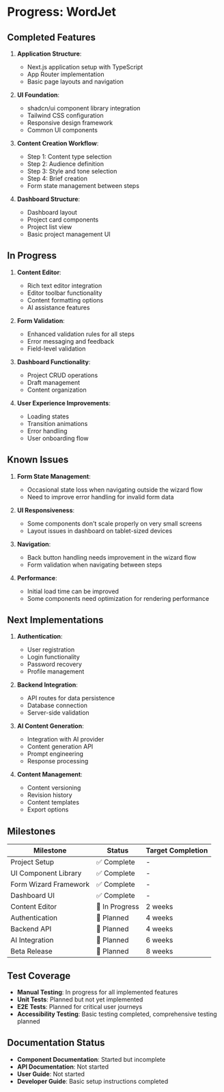 # Progress: WordJet

## Completed Features

1. **Application Structure**:
   - Next.js application setup with TypeScript
   - App Router implementation
   - Basic page layouts and navigation

2. **UI Foundation**:
   - shadcn/ui component library integration
   - Tailwind CSS configuration
   - Responsive design framework
   - Common UI components

3. **Content Creation Workflow**:
   - Step 1: Content type selection
   - Step 2: Audience definition
   - Step 3: Style and tone selection
   - Step 4: Brief creation
   - Form state management between steps

4. **Dashboard Structure**:
   - Dashboard layout
   - Project card components
   - Project list view
   - Basic project management UI

## In Progress

1. **Content Editor**:
   - Rich text editor integration
   - Editor toolbar functionality
   - Content formatting options
   - AI assistance features

2. **Form Validation**:
   - Enhanced validation rules for all steps
   - Error messaging and feedback
   - Field-level validation

3. **Dashboard Functionality**:
   - Project CRUD operations
   - Draft management
   - Content organization

4. **User Experience Improvements**:
   - Loading states
   - Transition animations
   - Error handling
   - User onboarding flow

## Known Issues

1. **Form State Management**:
   - Occasional state loss when navigating outside the wizard flow
   - Need to improve error handling for invalid form data

2. **UI Responsiveness**:
   - Some components don't scale properly on very small screens
   - Layout issues in dashboard on tablet-sized devices

3. **Navigation**:
   - Back button handling needs improvement in the wizard flow
   - Form validation when navigating between steps

4. **Performance**:
   - Initial load time can be improved
   - Some components need optimization for rendering performance

## Next Implementations

1. **Authentication**:
   - User registration
   - Login functionality
   - Password recovery
   - Profile management

2. **Backend Integration**:
   - API routes for data persistence
   - Database connection
   - Server-side validation

3. **AI Content Generation**:
   - Integration with AI provider
   - Content generation API
   - Prompt engineering
   - Response processing

4. **Content Management**:
   - Content versioning
   - Revision history
   - Content templates
   - Export options

## Milestones

| Milestone | Status | Target Completion |
|-----------|--------|-------------------|
| Project Setup | ✅ Complete | - |
| UI Component Library | ✅ Complete | - |
| Form Wizard Framework | ✅ Complete | - |
| Dashboard UI | ✅ Complete | - |
| Content Editor | 🚧 In Progress | 2 weeks |
| Authentication | 📅 Planned | 4 weeks |
| Backend API | 📅 Planned | 4 weeks |
| AI Integration | 📅 Planned | 6 weeks |
| Beta Release | 📅 Planned | 8 weeks |

## Test Coverage

- **Manual Testing**: In progress for all implemented features
- **Unit Tests**: Planned but not yet implemented
- **E2E Tests**: Planned for critical user journeys
- **Accessibility Testing**: Basic testing completed, comprehensive testing planned

## Documentation Status

- **Component Documentation**: Started but incomplete
- **API Documentation**: Not started
- **User Guide**: Not started
- **Developer Guide**: Basic setup instructions completed 
